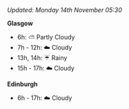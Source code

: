 *Updated: Monday 14th November 05:30*

**Glasgow**

* 6h: :partly_sunny: Partly Cloudy
* 7h - 12h: :cloud: Cloudy
* 13h, 14h: :umbrella: Rainy
* 15h - 17h: :cloud: Cloudy

**Edinburgh**

* 6h - 17h: :cloud: Cloudy

